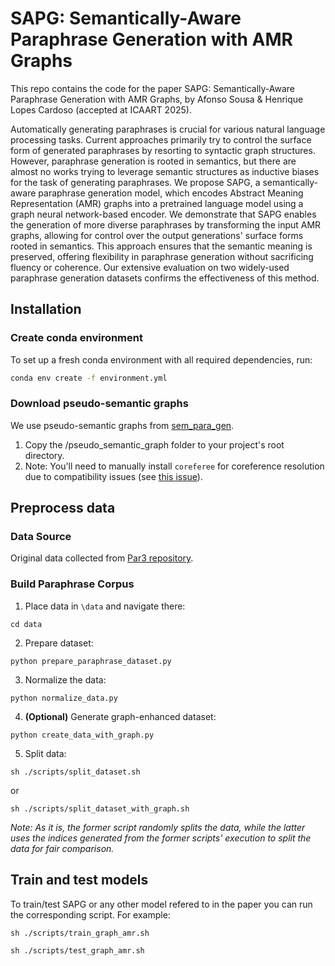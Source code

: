 # SAPG: Semantically-Aware Paraphrase Generation with AMR Graphs


This repo contains the code for the paper SAPG: Semantically-Aware Paraphrase Generation with AMR Graphs, by Afonso Sousa & Henrique Lopes Cardoso (accepted at ICAART 2025).

Automatically generating paraphrases is crucial for various natural language processing tasks. Current approaches primarily try to control the surface form of generated paraphrases by resorting to syntactic graph structures. However, paraphrase generation is rooted in semantics, but there are almost no works trying to leverage semantic structures as inductive biases for the task of generating paraphrases. We propose SAPG, a semantically-aware paraphrase generation model, which encodes Abstract Meaning Representation (AMR) graphs into a pretrained language model using a graph neural network-based encoder. We demonstrate that SAPG enables the generation of more diverse paraphrases by transforming the input AMR graphs, allowing for control over the output generations' surface forms rooted in semantics. This approach ensures that the semantic meaning is preserved, offering flexibility in paraphrase generation without sacrificing fluency or coherence. Our extensive evaluation on two widely-used paraphrase generation datasets confirms the effectiveness of this method.

## Installation

### Create conda environment
To set up a fresh conda environment with all required dependencies, run:
```bash
conda env create -f environment.yml
```

### Download pseudo-semantic graphs
We use pseudo-semantic graphs from [sem_para_gen](https://github.com/afonso-sousa/sem_para_gen.git).
1. Copy the /pseudo_semantic_graph folder to your project's root directory.
2. Note: You'll need to manually install `coreferee` for coreference resolution due to compatibility issues (see [this issue](https://github.com/richardpaulhudson/coreferee/issues/29)).


## Preprocess data

### Data Source
Original data collected from [Par3 repository](https://github.com/katherinethai/par3).

### Build Paraphrase Corpus
1. Place data in `\data` and navigate there:
```
cd data
```
2. Prepare dataset:
```
python prepare_paraphrase_dataset.py
```
3. Normalize the data:
```
python normalize_data.py
```

4. **(Optional)** Generate graph-enhanced dataset:
```
python create_data_with_graph.py
```

5. Split data:
```
sh ./scripts/split_dataset.sh
```
or
```
sh ./scripts/split_dataset_with_graph.sh
```
_Note: As it is, the former script randomly splits the data, while the latter uses the indices generated from the former scripts' execution to split the data for fair comparison._

## Train and test models
To train/test SAPG or any other model refered to in the paper you can run the corresponding script. For example:
```
sh ./scripts/train_graph_amr.sh
```

```
sh ./scripts/test_graph_amr.sh
```
